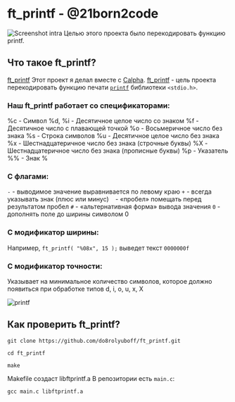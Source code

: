# ft_printf - @21born2code
![Screenshot intra](https://github.com/do8rolyuboff/ft_printf/blob/master/others/screenshot.png)
Целью этого проекта было перекодировать функцию printf.
## Что такое ft_printf?
[ft_printf](https://github.com/do8rolyuboff/ft_printf/blob/master/others/ft_printf.pdf)
Этот проект я делал вместе с [Calpha](https://github.com/semenpindak).
[ft_printf](https://github.com/do8rolyuboff/ft_printf/blob/master/others/ft_printf.pdf) - цель проекта перекодировать функцию печати [`printf`](https://ru.wikipedia.org/wiki/Printf) библиотеки `<stdio.h>`.

### Наш ft_printf работает со спецификаторами:
%c - Символ
%d, %i - Десятичное целое число со знаком
%f - Десятичное число с плавающей точкой
%o - Восьмеричное число без знака
%s - Строка символов
%u - Десятичное целое число без знака
%x - Шестнадцатеричное число без знака (строчные буквы)
%X - Шестнадцатеричное число без знака (прописные буквы)
%р - Указатель
%% - Знак %
### С флагами:
`-`	-	выводимое значение выравнивается по левому краю
`+`	-	всегда указывать знак (плюс или минус)
` `	- «пробел» помещать перед результатом пробел
`#` - «альтернативная форма» вывода значения
`0`	- дополнять поле до ширины символом 0
### С модификатор ширины:
Например, `ft_printf( "%08x", 15 );` выведет текст `0000000f`
### С модификатор точности:
Указывает на минимальное количество символов, которое должно появиться при обработке типов d, i, o, u, x, X

![printf](https://github.com/do8rolyuboff/ft_printf/blob/master/others/printf.png)

## Как проверить ft_printf?
`git clone https://github.com/do8rolyuboff/ft_printf.git`

`cd ft_printf`

`make`

Makefile создаст libftprintf.a
В репозитории есть `main.c`:

`gcc main.c libftprintf.a` 

